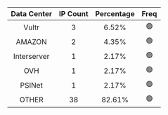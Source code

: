 | Data Center | IP Count | Percentage | Freq |
|:------------:|:--------:|:-----------:|:-----:|
| Vultr | 3 | 6.52% | 🟢 |
| AMAZON | 2 | 4.35% | 🟢 |
| Interserver | 1 | 2.17% | 🟢 |
| OVH | 1 | 2.17% | 🟢 |
| PSINet | 1 | 2.17% | 🟢 |
| OTHER | 38 | 82.61% | 🟢 |